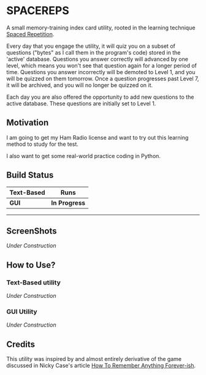 # SPACEREPS

A small memory-training index card utility, rooted in the learning technique [Spaced Repetition](https://en.wikipedia.org/wiki/Spaced_repetition).

Every day that you engage the utility, it will quiz you on a subset of questions ("bytes" as I call them in the program's code) stored in the 'active' database. Questions you answer correctly will advanced by one level, which means you won't see that question again for a longer period of time. Questions you answer incorrectly will be demoted to Level 1, and you will be quizzed on them tomorrow. Once a question progresses past Level 7, it will be archived, and you will no longer be quizzed on it.

Each day you are also offered the opportunity to add new questions to the active database. These questions are initially set to Level 1.

## Motivation

I am going to get my Ham Radio license and want to try out this learning method to study for the test.

I also want to get some real-world practice coding in Python.

## Build Status

|**Text-Based** | **Runs**|
|---|---|
|**GUI** | **In Progress**|

---
## ScreenShots

*Under Construction*

## How to Use?
### Text-Based utility

*Under Construction*

### GUI Utility

*Under Construction*

## Credits

This utility was inspired by and almost entirely derivative of the game discussed in Nicky Case's article [How To Remember Anything Forever-ish](https://ncase.me/remember/).

